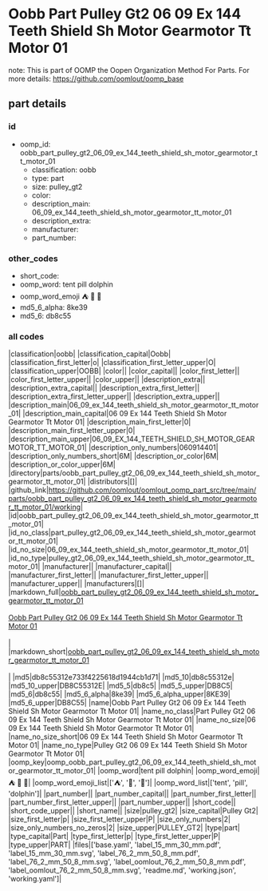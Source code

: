 # Oobb Part Pulley Gt2 06 09 Ex 144 Teeth Shield Sh Motor Gearmotor Tt Motor 01  

note: This is part of OOMP the Oopen Organization Method For Parts. For more details: https://github.com/oomlout/oomp_base

##  part details





### id
* oomp_id: oobb_part_pulley_gt2_06_09_ex_144_teeth_shield_sh_motor_gearmotor_tt_motor_01
  * classification: oobb
  * type: part
  * size: pulley_gt2
  * color: 
  * description_main: 06_09_ex_144_teeth_shield_sh_motor_gearmotor_tt_motor_01
  * description_extra: 
  * manufacturer: 
  * part_number: 

### other_codes
* short_code: 
* oomp_word: tent pill dolphin
* oomp_word_emoji :tent: :pill: :dolphin:
* md5_6_alpha: 8ke39
* md5_6: db8c55

### all codes 
|classification|oobb|
|classification_capital|Oobb|
|classification_first_letter|o|
|classification_first_letter_upper|O|
|classification_upper|OOBB|
|color||
|color_capital||
|color_first_letter||
|color_first_letter_upper||
|color_upper||
|description_extra||
|description_extra_capital||
|description_extra_first_letter||
|description_extra_first_letter_upper||
|description_extra_upper||
|description_main|06_09_ex_144_teeth_shield_sh_motor_gearmotor_tt_motor_01|
|description_main_capital|06 09 Ex 144 Teeth Shield Sh Motor Gearmotor Tt Motor 01|
|description_main_first_letter|0|
|description_main_first_letter_upper|0|
|description_main_upper|06_09_EX_144_TEETH_SHIELD_SH_MOTOR_GEARMOTOR_TT_MOTOR_01|
|description_only_numbers|060914401|
|description_only_numbers_short|6M|
|description_or_color|6M|
|description_or_color_upper|6M|
|directory|parts/oobb_part_pulley_gt2_06_09_ex_144_teeth_shield_sh_motor_gearmotor_tt_motor_01|
|distributors|[]|
|github_link|https://github.com/oomlout/oomlout_oomp_part_src/tree/main/parts/oobb_part_pulley_gt2_06_09_ex_144_teeth_shield_sh_motor_gearmotor_tt_motor_01/working|
|id|oobb_part_pulley_gt2_06_09_ex_144_teeth_shield_sh_motor_gearmotor_tt_motor_01|
|id_no_class|part_pulley_gt2_06_09_ex_144_teeth_shield_sh_motor_gearmotor_tt_motor_01|
|id_no_size|06_09_ex_144_teeth_shield_sh_motor_gearmotor_tt_motor_01|
|id_no_type|pulley_gt2_06_09_ex_144_teeth_shield_sh_motor_gearmotor_tt_motor_01|
|manufacturer||
|manufacturer_capital||
|manufacturer_first_letter||
|manufacturer_first_letter_upper||
|manufacturer_upper||
|manufacturers|[]|
|markdown_full|[oobb_part_pulley_gt2_06_09_ex_144_teeth_shield_sh_motor_gearmotor_tt_motor_01](https://github.com/oomlout/oomlout_oomp_part_src/tree/main/parts/oobb_part_pulley_gt2_06_09_ex_144_teeth_shield_sh_motor_gearmotor_tt_motor_01/working)<br>[](https://github.com/oomlout/oomlout_oomp_part_src/tree/main/parts/oobb_part_pulley_gt2_06_09_ex_144_teeth_shield_sh_motor_gearmotor_tt_motor_01/working)<br>[Oobb Part Pulley Gt2 06 09 Ex 144 Teeth Shield Sh Motor Gearmotor Tt Motor 01](https://github.com/oomlout/oomlout_oomp_part_src/tree/main/parts/oobb_part_pulley_gt2_06_09_ex_144_teeth_shield_sh_motor_gearmotor_tt_motor_01/working)<br><br>|
|markdown_short|[oobb_part_pulley_gt2_06_09_ex_144_teeth_shield_sh_motor_gearmotor_tt_motor_01](https://github.com/oomlout/oomlout_oomp_part_src/tree/main/parts/oobb_part_pulley_gt2_06_09_ex_144_teeth_shield_sh_motor_gearmotor_tt_motor_01/working)<br><br>|
|md5|db8c55312e733f4225618d1944cb1d71|
|md5_10|db8c55312e|
|md5_10_upper|DB8C55312E|
|md5_5|db8c5|
|md5_5_upper|DB8C5|
|md5_6|db8c55|
|md5_6_alpha|8ke39|
|md5_6_alpha_upper|8KE39|
|md5_6_upper|DB8C55|
|name|Oobb Part Pulley Gt2 06 09 Ex 144 Teeth Shield Sh Motor Gearmotor Tt Motor 01|
|name_no_class|Part Pulley Gt2 06 09 Ex 144 Teeth Shield Sh Motor Gearmotor Tt Motor 01|
|name_no_size|06 09 Ex 144 Teeth Shield Sh Motor Gearmotor Tt Motor 01|
|name_no_size_short|06 09 Ex 144 Teeth Shield Sh Motor Gearmotor Tt Motor 01|
|name_no_type|Pulley Gt2 06 09 Ex 144 Teeth Shield Sh Motor Gearmotor Tt Motor 01|
|oomp_key|oomp_oobb_part_pulley_gt2_06_09_ex_144_teeth_shield_sh_motor_gearmotor_tt_motor_01|
|oomp_word|tent pill dolphin|
|oomp_word_emoji|:tent: :pill: :dolphin:|
|oomp_word_emoji_list|[':tent:', ':pill:', ':dolphin:']|
|oomp_word_list|['tent', 'pill', 'dolphin']|
|part_number||
|part_number_capital||
|part_number_first_letter||
|part_number_first_letter_upper||
|part_number_upper||
|short_code||
|short_code_upper||
|short_name||
|size|pulley_gt2|
|size_capital|Pulley Gt2|
|size_first_letter|p|
|size_first_letter_upper|P|
|size_only_numbers|2|
|size_only_numbers_no_zeros|2|
|size_upper|PULLEY_GT2|
|type|part|
|type_capital|Part|
|type_first_letter|p|
|type_first_letter_upper|P|
|type_upper|PART|
|files|['base.yaml', 'label_15_mm_30_mm.pdf', 'label_15_mm_30_mm.svg', 'label_76_2_mm_50_8_mm.pdf', 'label_76_2_mm_50_8_mm.svg', 'label_oomlout_76_2_mm_50_8_mm.pdf', 'label_oomlout_76_2_mm_50_8_mm.svg', 'readme.md', 'working.json', 'working.yaml']|
